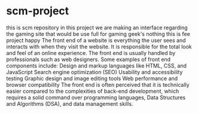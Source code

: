 # scm-project

this is scm repository
in this project we are making an interface regarding the gaming site that would be use full for gaming geek's
nothing
this is fee project
happy
The front end of a website is everything the user sees and interacts with when they visit the website. It is responsible for the total look and feel of an online experience. The front end is usually handled by professionals such as web designers.
Some examples of front end components include:
Design and markup languages like HTML, CSS, and JavaScript
Search engine optimization (SEO)
Usability and accessibility testing
Graphic design and image editing tools
Web performance and browser compatibility
The front end is often perceived that it is technically easier compared to the complexities of back-end development, which requires a solid command over programming languages, Data Structures and Algorithms (DSA), and data management skills.
